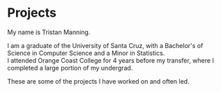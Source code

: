 # Projects

My name is Tristan Manning.

I am a graduate of the University of Santa Cruz, with a Bachelor's of Science in Computer Science and a Minor in Statistics.                                            
I attended Orange Coast College for 4 years before my transfer, where I completed a large portion of my undergrad. 

These are some of the projects I have worked on and often led.
